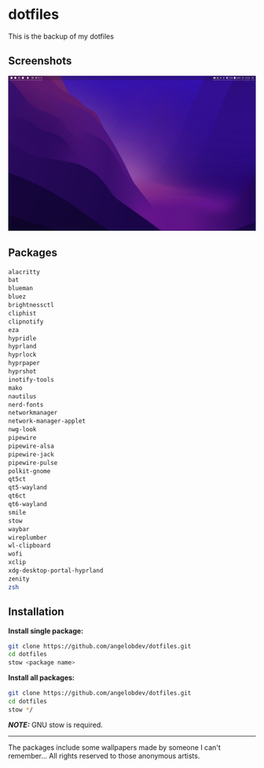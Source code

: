 # dotfiles

This is the backup of my dotfiles

## Screenshots

![Hyprland](screenshot.png)

## Packages
```sh
alacritty
bat
blueman
bluez
brightnessctl
cliphist
clipnotify
eza
hypridle
hyprland
hyprlock
hyprpaper
hyprshot
inotify-tools
mako
nautilus
nerd-fonts
networkmanager
network-manager-applet
nwg-look
pipewire
pipewire-alsa
pipewire-jack
pipewire-pulse
polkit-gnome
qt5ct
qt5-wayland
qt6ct
qt6-wayland
smile
stow
waybar
wireplumber
wl-clipboard
wofi
xclip
xdg-desktop-portal-hyprland
zenity
zsh
```

## Installation

**Install single package:**

```sh
git clone https://github.com/angelobdev/dotfiles.git
cd dotfiles
stow <package name>
```

**Install all packages:**

```sh
git clone https://github.com/angelobdev/dotfiles.git
cd dotfiles
stow */
```

**_NOTE:_** GNU stow is required.

---

The packages include some wallpapers made by someone I can't remember... All rights reserved to those anonymous artists.

